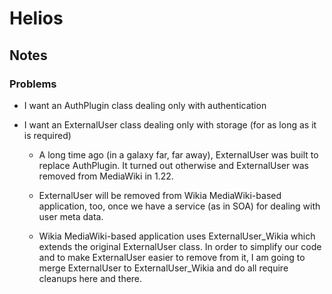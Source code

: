 # Helios #

## Notes ##

### Problems ###

* I want an AuthPlugin class dealing only with authentication
* I want an ExternalUser class dealing only with storage (for as long as it is
  required)

    * A long time ago (in a galaxy far, far away), ExternalUser was built to
      replace AuthPlugin. It turned out otherwise and ExternalUser was removed
      from MediaWiki in 1.22.

    * ExternalUser will be removed from Wikia MediaWiki-based application, too,
      once we have a service (as in SOA) for dealing with user meta data.

    * Wikia MediaWiki-based application uses ExternalUser_Wikia which extends
      the original ExternalUser class. In order to simplify our code and to
      make ExternalUser easier to remove from it, I am going to merge
      ExternalUser to ExternalUser_Wikia and do all require cleanups here and
      there.
